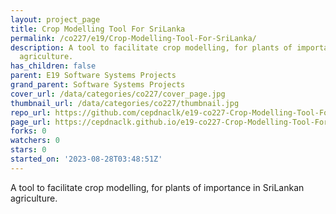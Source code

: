 ```yaml
---
layout: project_page
title: Crop Modelling Tool For SriLanka
permalink: /co227/e19/Crop-Modelling-Tool-For-SriLanka/
description: A tool to facilitate crop modelling, for plants of importance in SriLankan
  agriculture.
has_children: false
parent: E19 Software Systems Projects
grand_parent: Software Systems Projects
cover_url: /data/categories/co227/cover_page.jpg
thumbnail_url: /data/categories/co227/thumbnail.jpg
repo_url: https://github.com/cepdnaclk/e19-co227-Crop-Modelling-Tool-For-SriLanka
page_url: https://cepdnaclk.github.io/e19-co227-Crop-Modelling-Tool-For-SriLanka
forks: 0
watchers: 0
stars: 0
started_on: '2023-08-28T03:48:51Z'
---
```


A tool to facilitate crop modelling, for plants of importance in SriLankan agriculture.